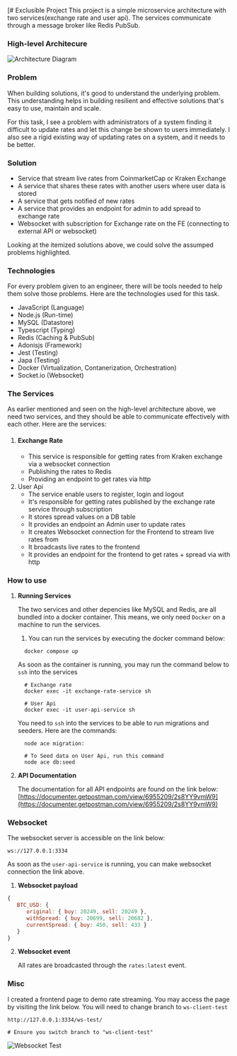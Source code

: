 [# Exclusible Project
This project is a simple microservice architecture with two services(exchange rate and user api).
The services communicate through a message broker like Redis PubSub.

### High-level Architecure
![Architecture Diagram](https://i.imgur.com/erkLB4k.png)

### Problem
When building solutions, it's good to understand the underlying problem. 
This understanding helps in building resilient and effective solutions
that's easy to use, maintain and scale.

For this task, I see a problem with administrators of a system finding it
difficult to update rates and let this change be shown to users immediately.
I also see a rigid existing way of updating rates on a system, and it needs to be better.

### Solution
- Service that stream live rates from CoinmarketCap or Kraken Exchange
- A service that shares these rates with another users where user data is stored
- A service that gets notified of new rates
- A service that provides an endpoint for admin to add spread to exchange rate
- Websocket with subscription for Exchange rate on the FE (connecting to
external API or websocket)

Looking at the itemized solutions above, we could solve the assumped problems highlighted.

### Technologies
For every problem given to an engineer, there will be tools needed to help them solve those problems.
Here are the technologies used for this task.
- JavaScript (Language)
- Node.js (Run-time)
- MySQL (Datastore)
- Typescript (Typing)
- Redis (Caching & PubSub)
- Adonisjs (Framework)
- Jest (Testing)
- Japa (Testing)
- Docker (Virtualization, Contanerization, Orchestration)
- Socket.io (Websocket)

### The Services
As earlier mentioned and seen on the high-level architecture above, we need two services, and they
should be able to communicate effectively with each other. Here are the services:
1. #### Exchange Rate
    - This service is responsible for getting rates from Kraken exchange via a websocket connection 
    - Publishing the rates to Redis
    - Providing an endpoint to get rates via http
2. User Api
    - The service enable users to register, login and logout
    - It's responsible for getting rates published by the exchange rate service through subscription
    - It stores spread values on a DB table
    - It provides an endpoint an Admin user to update rates
    - It creates Websocket connection for the Frontend to stream live rates from
    - It broadcasts live rates to the frontend
    - It provides an endpoint for the frontend to get rates + spread via with http

### How to use
1. **Running Services**
    
    The two services and other depencies like MySQL and Redis, are all bundled into a docker container.
    This means, we only need `Docker` on a machine to run the services. 

    1. You can run the services by executing the docker command below:
    ```shell
      docker compose up
    ```
   As soon as the container is running, you may run the command below to `ssh` into the services
    ```shell
      # Exchange rate
      docker exec -it exchange-rate-service sh 
      
      # User Api
      docker exec -it user-api-service sh
    ```
   You need to `ssh` into the services to be able to run migrations and seeders. Here are the commands:
    ```shell
      node ace migration:
   
      # To Seed data on User Api, run this command
      node ace db:seed
    ```
2. **API Documentation** 

    The documentation for all API endpoints are found on the link below:
    [https://documenter.getpostman.com/view/6955209/2s8YY9vmW9](https://documenter.getpostman.com/view/6955209/2s8YY9vmW9)

### Websocket
The websocket server is accessible on the link below:
```shell
ws://127.0.0.1:3334
```
As soon as the `user-api-service` is running, you can make websocket connection the link above.
1. **Websocket payload**
```js
{
   BTC_USD: {
      original: { buy: 20249, sell: 20249 },
      withSpread: { buy: 20699, sell: 20682 },
      currentSpread: { buy: 450, sell: 433 }
   }
}
```
2. **Websocket event**
  
   All rates are broadcasted through the `rates:latest` event.
### Misc
I created a frontend page to demo rate streaming. You may access the page by visiting the link below. 
You will need to change branch to `ws-client-test`
```shell
http://127.0.0.1:3334/ws-test/

# Ensure you switch branch to "ws-client-test"

```
![Websocket Test](https://i.imgur.com/39J3CKW.png)